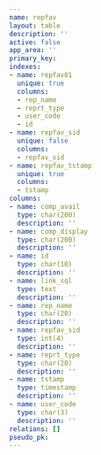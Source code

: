 ```yaml
---
name: repfav
layout: table
description: ''
active: false
app_area: ''
primary_key: 
indexes:
- name: repfav01
  unique: true
  columns:
  - rep_name
  - reprt_type
  - user_code
  - id
- name: repfav_sid
  unique: false
  columns:
  - repfav_sid
- name: repfav_tstamp
  unique: true
  columns:
  - tstamp
columns:
- name: comp_avail
  type: char(200)
  description: ''
- name: comp_display
  type: char(200)
  description: ''
- name: id
  type: char(10)
  description: ''
- name: link_sql
  type: text
  description: ''
- name: rep_name
  type: char(20)
  description: ''
- name: repfav_sid
  type: int(4)
  description: ''
- name: reprt_type
  type: char(20)
  description: ''
- name: tstamp
  type: timestamp
  description: ''
- name: user_code
  type: char(3)
  description: ''
relations: []
pseudo_pk: 
---
```


